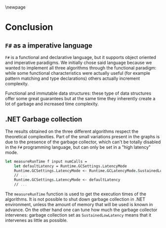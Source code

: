 \newpage

# Conclusion

## `F#` as a imperative language

`F#` is a functional and declarative language, but it supports object oriented and imperative paradigms.
We initially chose said language because we wanted to implement all three algorithms through the functional
paradigm: while some functional characteristics were actually useful (for example pattern matching and type
declarations) others actually increment complexity.

Functional and immutable data structures: these type of data structures offer some great guarantees but at the same
time they inherently create a lot of garbage and increased time complexity.

## .NET Garbage collection

The results obtained on the three different algorithms respect the theoretical 
complexities. Part of the small variations present in the graphs is due to 
the presence of the garbage collector, which can't be totally disabled in the 
`F#` programming language, but can only be set in a "high latency" mode.

```fsharp
let measureRunTime f input numCalls =
    let defaultLatency = Runtime.GCSettings.LatencyMode
    Runtime.GCSettings.LatencyMode <- Runtime.GCLatencyMode.SustainedLowLatency
    // ...
    Runtime.GCSettings.LatencyMode <- defaultLatency
    // ...
```

The `measureRunTime` function is used to get the execution times of the algorithms. It is not possible to shut down garbage collection in .NET environment, unless the amount of memory that will be used is known in advance. On the other hand one can tune how much the garbage collector intervenes: garbage collection set as `SustainedLowLatency` means that it intervenes as little as possible.
